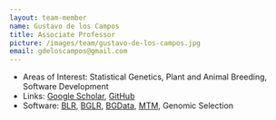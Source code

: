 ```yaml
---
layout: team-member
name: Gustavo de los Campos
title: Associate Professor
picture: /images/team/gustavo-de-los-campos.jpg
email: gdeloscampos@gmail.com
---
```


- Areas of Interest: Statistical Genetics, Plant and Animal Breeding, Software Development
- Links: [Google Scholar](https://scholar.google.com/citations?user=fRjGwkwAAAAJ), [GitHub](https://github.com/gdlc)
- Software: [BLR](http://cran.r-project.org/web/packages/BLR/index.html), [BGLR](http://www.genetics.org/content/early/2014/07/06/genetics.114.164442), [BGData](https://github.com/QuantGen/BGData), [MTM](https://github.com/QuantGen/MTM), Genomic Selection
